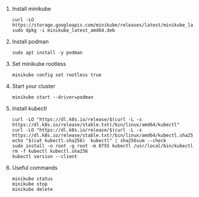 1. Install minikube
	```
	curl -LO https://storage.googleapis.com/minikube/releases/latest/minikube_latest_amd64.deb
	sudo dpkg -i minikube_latest_amd64.deb
	```
2. Install podman
	```
	sudo apt install -y podman
	```
3. Set minikube rootless
	```
	minikube config set rootless true
	```
4. Start your cluster
	```
	minikube start --driver=podman
	```
5. Install kubectl
	```
	curl -LO "https://dl.k8s.io/release/$(curl -L -s https://dl.k8s.io/release/stable.txt)/bin/linux/amd64/kubectl"
	curl -LO "https://dl.k8s.io/release/$(curl -L -s https://dl.k8s.io/release/stable.txt)/bin/linux/amd64/kubectl.sha256"
	echo "$(cat kubectl.sha256)  kubectl" | sha256sum --check
	sudo install -o root -g root -m 0755 kubectl /usr/local/bin/kubectl
	rm -f kubectl kubectl.sha256
	kubectl version --client
	```
6. Useful commands
	```
    minikube status
    minikube stop
    minikube delete
	```